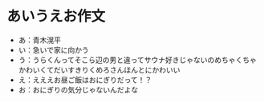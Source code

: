 # あいうえお作文
- あ：青木滉平
- い：急いで家に向かう
- う：うらくんってそこら辺の男と違ってサウナ好きじゃないのめちゃくちゃかわいくてだいすきりくめろさんほんとにかわいい
- え：えええお昼ご飯はおにぎりだって！？
- お：おにぎりの気分じゃないんだよな
